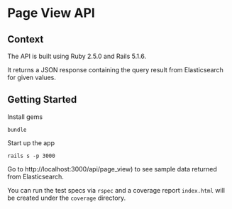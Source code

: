 # Page View API

## Context

The API is built using Ruby 2.5.0 and Rails 5.1.6.

It returns a JSON response containing the query result from Elasticsearch for given values.

## Getting Started

Install gems

`bundle`

Start up the app

`rails s -p 3000`

Go to http://localhost:3000/api/page_view) to see sample data returned from Elasticsearch.

You can run the test specs via `rspec` and a coverage report `index.html` will be created under the `coverage` directory.
